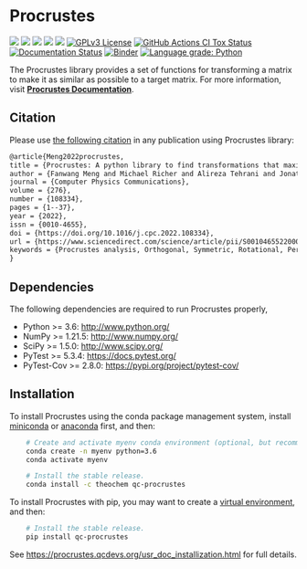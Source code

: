 Procrustes
==========

<a href='https://docs.python.org/3.6/'><img src='https://img.shields.io/badge/python-3.6-blue.svg'></a>
<a href='https://docs.python.org/3.7/'><img src='https://img.shields.io/badge/python-3.7-blue.svg'></a>
<a href='https://docs.python.org/3.8/'><img src='https://img.shields.io/badge/python-3.8-blue.svg'></a>
<a href='https://docs.python.org/3.9/'><img src='https://img.shields.io/badge/python-3.9-blue.svg'></a>
<a href='https://docs.python.org/3.10/'><img src='https://img.shields.io/badge/python-3.10-blue.svg'></a>
[![GPLv3 License](https://img.shields.io/badge/License-GPL%20v3-yellow.svg)](https://opensource.org/licenses/)
[![GitHub Actions CI Tox Status](https://github.com/theochem/procrustes/actions/workflows/ci_tox.yml/badge.svg?branch=master)](https://github.com/theochem/procrustes/actions/workflows/ci_tox.yml)
[![Documentation Status](https://readthedocs.org/projects/procrustes/badge/?version=latest)](https://procrustes.readthedocs.io/en/latest/?badge=latest)
[![Binder](https://mybinder.org/badge_logo.svg)](https://mybinder.org/v2/gh/theochem/procrustes/master?filepath=doc%2Fnotebooks%2F)
[![Language grade: Python](https://img.shields.io/lgtm/grade/python/g/theochem/procrustes.svg?logo=lgtm&logoWidth=18)](https://lgtm.com/projects/g/theochem/procrustes/context:python)

The Procrustes library provides a set of functions for transforming a matrix to make it
as similar as possible to a target matrix. For more information, visit
[**Procrustes Documentation**](https://procrustes.qcdevs.org/).


Citation
--------

Please use [the following citation](https://doi.org/10.1016/j.cpc.2022.108334)
in any publication using Procrustes library:

```md
@article{Meng2022procrustes,
title = {Procrustes: A python library to find transformations that maximize the similarity between matrices},
author = {Fanwang Meng and Michael Richer and Alireza Tehrani and Jonathan La and Taewon David Kim and Paul W. Ayers and Farnaz Heidar-Zadeh},
journal = {Computer Physics Communications},
volume = {276},
number = {108334},
pages = {1--37},
year = {2022},
issn = {0010-4655},
doi = {https://doi.org/10.1016/j.cpc.2022.108334},
url = {https://www.sciencedirect.com/science/article/pii/S0010465522000522},
keywords = {Procrustes analysis, Orthogonal, Symmetric, Rotational, Permutation, Softassign},
}
```

Dependencies
------------

The following dependencies are required to run Procrustes properly,

* Python >= 3.6: http://www.python.org/
* NumPy >= 1.21.5: http://www.numpy.org/
* SciPy >= 1.5.0: http://www.scipy.org/
* PyTest >= 5.3.4: https://docs.pytest.org/
* PyTest-Cov >= 2.8.0: https://pypi.org/project/pytest-cov/


Installation
------------

To install Procrustes using the conda package management system, install
[miniconda](https://conda.io/miniconda.html) or [anaconda](https://www.anaconda.com/download)
first, and then:

```bash
    # Create and activate myenv conda environment (optional, but recommended)
    conda create -n myenv python=3.6
    conda activate myenv

    # Install the stable release.
    conda install -c theochem qc-procrustes
```

To install Procrustes with pip, you may want to create a
[virtual environment](https://docs.python.org/3/tutorial/venv.html), and then:


```bash
    # Install the stable release.
    pip install qc-procrustes
```

See https://procrustes.qcdevs.org/usr_doc_installization.html for full details.
